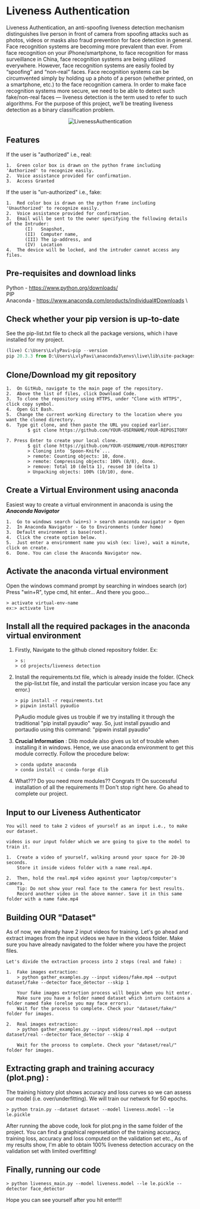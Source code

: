 # Liveness Authentication

Liveness Authentication, an anti-spoofing liveness detection mechanism distinguishes live person in front of camera from spoofing attacks such as photos, videos or masks also fraud prevention for face detection in general. Face recognition systems are becoming more prevalent than ever. From face recognition on your iPhone/smartphone, to face recognition for mass surveillance in China, face recognition systems are being utilized everywhere. However, face recognition systems are easily fooled by “spoofing” and “non-real” faces. Face recognition systems can be circumvented simply by holding up a photo of a person (whether printed, on a smartphone, etc.) to the face recognition camera. In order to make face recognition systems more secure, we need to be able to detect such fake/non-real faces — liveness detection is the term used to refer to such algorithms. For the purpose of this project, we’ll be treating liveness detection as a binary classification problem.

<p align="center">
  <img  src="https://fcw.com/-/media/GIG/EDIT_SHARED/Identity/facialrecogalgorithm.jpg" alt="LivenessAuthentication">
</p>

## Features
If the user is "authorized" i.e., real:
```
1.  Green color box is drawn on the python frame including 'Authorized' to recognize easily.
2.  Voice assistance provided for confirmation.
3.  Access Granted
```
If the user is "un-authorized" i.e., fake:
```
1.  Red color box is drawn on the python frame including 'Unauthorized' to recognize easily.
2.  Voice assistance provided for confirmation.
3.  Email will be sent to the owner specifying the following details of the Intruder:
       (I)   Snapshot, 
       (II)  Computer name,
       (III) The ip-address, and
       (IV)  Location
4.  The device will be locked, and the intruder cannot access any files.
```

## Pre-requisites and download links
 
 Python - https://www.python.org/downloads/ \
 PIP \
 Anaconda - https://www.anaconda.com/products/individual#Downloads \
 
 
## Check whether your pip version is up-to-date
See the pip-list.txt file to check all the package versions, which i have installed for my project.
```python
(live) C:\Users\LvlyPavi>pip --version
pip 20.3.3 from D:\Users\LvlyPavi\anaconda3\envs\live\lib\site-packages\pip (python 3.8)
```

## Clone/Download my git repository
```
1.  On GitHub, navigate to the main page of the repository.
2.  Above the list of files, click Download Code.
3.  To clone the repository using HTTPS, under "Clone with HTTPS", click copy symbol.
4.  Open Git Bash.
5.  Change the current working directory to the location where you want the cloned directory.
6.  Type git clone, and then paste the URL you copied earlier.
        $ git clone https://github.com/YOUR-USERNAME/YOUR-REPOSITORY
        
7. Press Enter to create your local clone.
        $ git clone https://github.com/YOUR-USERNAME/YOUR-REPOSITORY
        > Cloning into `Spoon-Knife`...
        > remote: Counting objects: 10, done.
        > remote: Compressing objects: 100% (8/8), done.
        > remove: Total 10 (delta 1), reused 10 (delta 1)
        > Unpacking objects: 100% (10/10), done.
```

## Create a Virtual Environment using anaconda
Easiest way to create a virtual environment in anaconda is using the ***Anaconda Navigator***
```
1.  Go to windows search (win+s) > search anaconda navigator > Open
2.  In Anaconda Navigator - Go to Environments (under home)
3.  Default environment is base(root). 
4.  Click the create option below.
5.  Just enter a environment name you wish (ex: live), wait a minute, click on create.
6.  Done. You can close the Anaconda Navigator now.
```

## Activate the anaconda virtual environment
Open the windows command prompt by searching in windoes search (or) Press "win+R", type cmd, hit enter... And there you gooo...
```
> activate virtual-env-name
ex:> activate live
```

## Install all the required packages in the anaconda virtual environment
1.  Firstly, Navigate to the github cloned repository folder. 
    Ex:
    ```
    > s:
    > cd projects/liveness detection
    ```
2.  Install the requirements.txt file, which is already inside the folder. (Check the pip-list.txt file, and install the particular version incase you face any error.)
    ```
    > pip install -r requirements.txt
    > pipwin install pyaudio
    ```
    PyAudio module gives us trouble if we try installing it through the traditional "pip install pyaudio" way. So, just install pyaudio and portaudio using this command: "pipwin     install pyaudio"
    
3.  **Crucial Information** : Dlib module also gives us lot of trouble when installing it in windows. Hence, we use anaconda environment to get this module correctly.
    Follow the procedure below:
    ```
    > conda update anaconda
    > conda install -c conda-forge dlib
    ```
4.  What??? Do you need more modules?? 
    Congrats !!! On successful installation of all the requirements !!! Don't stop right here. Go ahead to complete our project.
  
## Input to our Liveness Authenticator
```
You will need to take 2 videos of yourself as an input i.e., to make our dataset.

videos is our input folder which we are going to give to the model to train it.

1.  Create a video of yourself, walking around your space for 20-30 seconds. 
    Store it inside videos folder with a name real.mp4.

2.  Then, hold the real.mp4 video against your laptop/computer's camera.
    Tip: Do not show your real face to the camera for best results.
    Record another video in the above manner. Save it in this same folder with a name fake.mp4
```

## Building OUR "Dataset"
As of now, we already have 2 input videos for training. Let's go ahead and extract images from the input videos we have in the videos folder.
Make sure you have already navigated to the folder where you have the project files.
```
Let's divide the extraction process into 2 steps (real and fake) :

1.  Fake images extraction:
    > python gather_examples.py --input videos/fake.mp4 --output dataset/fake --detector face_detector --skip 1
    
    Your fake images extraction process will begin when you hit enter. 
    Make sure you have a folder named dataset which inturn contains a folder named fake (orelse you may face errors). 
    Wait for the process to complete. Check your "dataset/fake/" folder for images.
    
2.  Real images extraction:
    > python gather_examples.py --input videos/real.mp4 --output dataset/real --detector face_detector --skip 4
    
    Wait for the process to complete. Check your "dataset/real/" folder for images.
```

## Extracting graph and training accuracy (plot.png) :
The training history plot shows accuracy and loss curves so we can assess our model (i.e. over/underfitting). We will train our network for 50 epochs.
```
> python train.py --dataset dataset --model liveness.model --le le.pickle
```
After running the above code, look for plot.png in the same folder of the project. You can find a graphical represetation of the training accuracy, training loss, accuracy and loss computed on the validation set etc., 
As of my results show, I'm able to obtain 100% liveness detection accuracy on the validation set with limited overfitting!

## Finally, running our code
```
> python liveness_main.py --model liveness.model --le le.pickle --detector face_detector
```
Hope you can see yourself after you hit enter!!!

